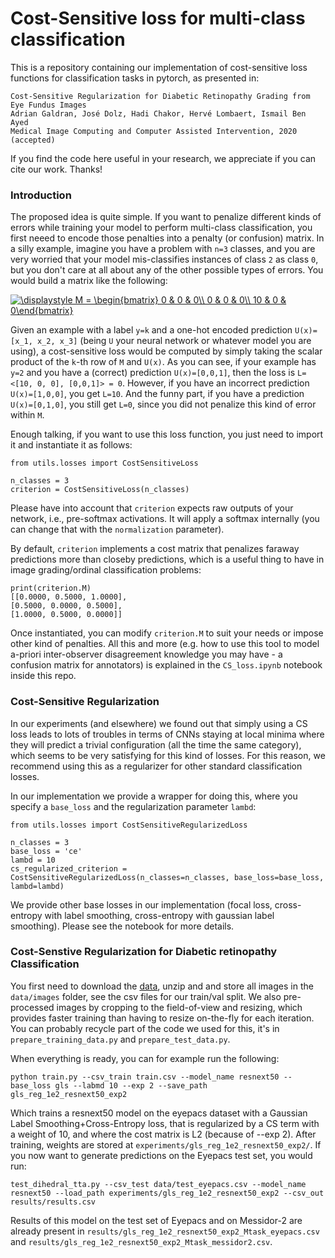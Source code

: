 # Cost-Sensitive loss for multi-class classification
This is a repository containing our implementation of cost-sensitive loss functions for classification tasks in pytorch, as presented in:

```
Cost-Sensitive Regularization for Diabetic Retinopathy Grading from Eye Fundus Images
Adrian Galdran, José Dolz, Hadi Chakor, Hervé Lombaert, Ismail Ben Ayed
Medical Image Computing and Computer Assisted Intervention, 2020 (accepted)
```

If you find the code here useful in your research, we appreciate if you can cite our work. Thanks!

### Introduction

The proposed idea is quite simple. If you want to penalize different kinds of errors while training your model to perform multi-class classification, you first neeed to encode those penalties into a penalty (or confusion) matrix. In a silly example, imagine you have a problem with `n=3` classes, and you are very worried that your model mis-classifies instances of class `2` as class `0`, but you don't care at all about any of the other possible types of errors. You would build a matrix like the following:

<a href="https://www.codecogs.com/eqnedit.php?latex=\displaystyle&space;M&space;=&space;\begin{bmatrix}&space;0&space;&&space;0&space;&&space;0\\&space;0&space;&&space;0&space;&&space;0\\&space;10&space;&&space;0&space;&&space;0\end{bmatrix}" target="_blank"><img src="https://latex.codecogs.com/gif.latex?\displaystyle&space;M&space;=&space;\begin{bmatrix}&space;0&space;&&space;0&space;&&space;0\\&space;0&space;&&space;0&space;&&space;0\\&space;10&space;&&space;0&space;&&space;0\end{bmatrix}" title="\displaystyle M = \begin{bmatrix} 0 & 0 & 0\\ 0 & 0 & 0\\ 10 & 0 & 0\end{bmatrix}" /></a>

Given an example with a label `y=k` and a one-hot encoded prediction `U(x)=[x_1, x_2, x_3]` (being `U` your neural network or whatever model you are using), a cost-sensitive loss would be computed by simply taking the scalar product of the `k`-th row of `M` and `U(x)`. As you can see, if your example has `y=2` and you have a (correct) prediction `U(x)=[0,0,1]`, then the loss is `L=<[10, 0, 0], [0,0,1]> = 0`. However, if you have an incorrect prediction `U(x)=[1,0,0]`, you get `L=10`. And the funny part, if you have a prediction `U(x)=[0,1,0]`, you still get `L=0`, since you did not penalize this kind of error within `M`.

Enough talking, if you want to use this loss function, you just need to import it and instantiate it as follows:
```
from utils.losses import CostSensitiveLoss

n_classes = 3
criterion = CostSensitiveLoss(n_classes)
```

Please have into account that `criterion` expects raw outputs of your network, i.e., pre-softmax activations. It will apply a softmax internally (you can change that with the `normalization` parameter).

By default, `criterion` implements a cost matrix that penalizes faraway predictions more than closeby predictions, which is a useful thing to have in image grading/ordinal classification problems:

```
print(criterion.M)
[[0.0000, 0.5000, 1.0000],
[0.5000, 0.0000, 0.5000],
[1.0000, 0.5000, 0.0000]]
```
Once instantiated, you can modify `criterion.M` to suit your needs or impose other kind of penalties. All this and more (e.g. how to use this tool to model a-priori inter-observer disagreement knowledge you may have - a confusion matrix for annotators) is explained in the `CS_loss.ipynb` notebook inside this repo.

### Cost-Sensitive Regularization
In our experiments (and elsewhere) we found out that simply using a CS loss leads to lots of troubles in terms of CNNs staying at local minima where they will predict a trivial configuration (all the time the same category), which seems to be very satisfying for this kind of losses. For this reason, we recommend using this as a regularizer for other standard classification losses. 

In our implementation we provide a wrapper for doing this, where you specify a `base_loss` and the regularization parameter `lambd`:

```
from utils.losses import CostSensitiveRegularizedLoss

n_classes = 3 
base_loss = 'ce'
lambd = 10
cs_regularized_criterion = CostSensitiveRegularizedLoss(n_classes=n_classes, base_loss=base_loss, lambd=lambd)
```

We provide other base losses in our implementation (focal loss, cross-entropy with label smoothing, cross-entropy with gaussian label smoothing). Please see the notebook for more details.

### Cost-Senstive Regularization for Diabetic retinopathy Classification
You first need to download the [data](https://www.kaggle.com/c/diabetic-retinopathy-detection/data), unzip and and store all images in the `data/images` folder, see the csv files for our train/val split. We also pre-processed images by cropping to the field-of-view and resizing, which provides faster training than having to resize on-the-fly for each iteration. You can probably recycle part of the code we used for this, it's in `prepare_training_data.py` and `prepare_test_data.py`.

When everything is ready, you can for example run the following:
```
python train.py --csv_train train.csv --model_name resnext50 --base_loss gls --labmd 10 --exp 2 --save_path gls_reg_1e2_resnext50_exp2
```
Which trains a resnext50 model on the eyepacs dataset with a Gaussian Label Smoothing+Cross-Entropy loss, that is regularized by a CS term with a weight of 10, and where the cost matrix is L2 (because of --exp 2). 
After training, weights are stored at `experiments/gls_reg_1e2_resnext50_exp2/`. If you now want to generate predictions on the Eyepacs test set, you would run:
```
test_dihedral_tta.py --csv_test data/test_eyepacs.csv --model_name resnext50 --load_path experiments/gls_reg_1e2_resnext50_exp2 --csv_out results/results.csv
```
Results of this model on the test set of Eyepacs and on Messidor-2 are already present in `results/gls_reg_1e2_resnext50_exp2_Mtask_eyepacs.csv` and `results/gls_reg_1e2_resnext50_exp2_Mtask_messidor2.csv`.



